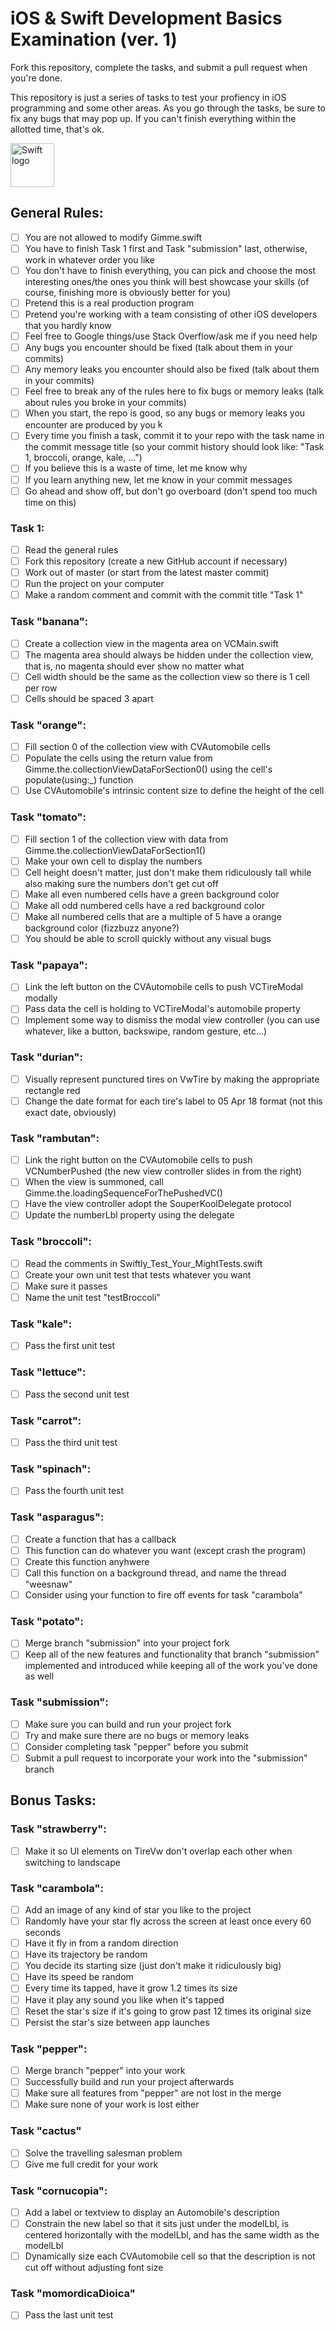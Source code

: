 # iOS & Swift Development Basics Examination (ver. 1)
Fork this repository, complete the tasks, and submit a pull request when you're done.

This repository is just a series of tasks to test your profiency in iOS programming and some other areas. 
As you go through the tasks, be sure to fix any bugs that may pop up.
If you can't finish everything within the allotted time, that's ok.

<img src="https://swift.org/assets/images/swift.svg" alt="Swift logo" height="70" >

## General Rules:
- [ ] You are not allowed to modify Gimme.swift
- [ ] You have to finish Task 1 first and Task "submission" last, otherwise, work in whatever order you like
- [ ] You don't have to finish everything, you can pick and choose the most interesting ones/the ones you think will best showcase your skills (of course, finishing more is obviously better for you)
- [ ] Pretend this is a real production program
- [ ] Pretend you're working with a team consisting of other iOS developers that you hardly know
- [ ] Feel free to Google things/use Stack Overflow/ask me if you need help
- [ ] Any bugs you encounter should be fixed (talk about them in your commits)
- [ ] Any memory leaks you encounter should also be fixed (talk about them in your commits)
- [ ] Feel free to break any of the rules here to fix bugs or memory leaks (talk about rules you broke in your commits)
- [ ] When you start, the repo is good, so any bugs or memory leaks you encounter are produced by you <img src="http://i0.kym-cdn.com/entries/icons/mobile/000/017/403/218_copy.jpg" alt="kappa face" height="15" >
- [ ] Every time you finish a task, commit it to your repo with the task name in the commit message title (so your commit history should look like: "Task 1, broccoli, orange, kale, ...")
- [ ] If you believe this is a waste of time, let me know why
- [ ] If you learn anything new, let me know in your commit messages
- [ ] Go ahead and show off, but don't go overboard (don't spend too much time on this)

### Task 1:
- [ ] Read the general rules
- [ ] Fork this repository (create a new GitHub account if necessary)
- [ ] Work out of master (or start from the latest master commit)
- [ ] Run the project on your computer
- [ ] Make a random comment and commit with the commit title "Task 1"

### Task "banana":
- [ ] Create a collection view in the magenta area on VCMain.swift
- [ ] The magenta area should always be hidden under the collection view, that is, no magenta should ever show no matter what
- [ ] Cell width should be the same as the collection view so there is 1 cell per row
- [ ] Cells should be spaced 3 apart

### Task "orange":
- [ ] Fill section 0 of the collection view with CVAutomobile cells
- [ ] Populate the cells using the return value from Gimme.the.collectionViewDataForSection0() using the cell's populate(using:_) function
- [ ] Use CVAutomobile's intrinsic content size to define the height of the cell

### Task "tomato":
- [ ] Fill section 1 of the collection view with data from Gimme.the.collectionViewDataForSection1()
- [ ] Make your own cell to display the numbers
- [ ] Cell height doesn't matter, just don't make them ridiculously tall while also making sure the numbers don't get cut off
- [ ] Make all even numbered cells have a green background color
- [ ] Make all odd numbered cells have a red background color
- [ ] Make all numbered cells that are a multiple of 5 have a orange background color (fizzbuzz anyone?)
- [ ] You should be able to scroll quickly without any visual bugs

### Task "papaya":
- [ ] Link the left button on the CVAutomobile cells to push VCTireModal modally
- [ ] Pass data the cell is holding to VCTireModal's automobile property
- [ ] Implement some way to dismiss the modal view controller (you can use whatever, like a button, backswipe, random gesture, etc...)

### Task "durian":
- [ ] Visually represent punctured tires on VwTire by making the appropriate rectangle red
- [ ] Change the date format for each tire's label to 05 Apr 18 format (not this exact date, obviously)

### Task "rambutan":
- [ ] Link the right button on the CVAutomobile cells to push VCNumberPushed (the new view controller slides in from the right)
- [ ] When the view is summoned, call Gimme.the.loadingSequenceForThePushedVC()
- [ ] Have the view controller adopt the SouperKoolDelegate protocol
- [ ] Update the numberLbl property using the delegate

### Task "broccoli":
- [ ] Read the comments in Swiftly_Test_Your_MightTests.swift
- [ ] Create your own unit test that tests whatever you want
- [ ] Make sure it passes
- [ ] Name the unit test "testBroccoli"

### Task "kale":
- [ ] Pass the first unit test

### Task "lettuce":
- [ ] Pass the second unit test

### Task "carrot":
- [ ] Pass the third unit test

### Task "spinach":
- [ ] Pass the fourth unit test

### Task "asparagus":
- [ ] Create a function that has a callback
- [ ] This function can do whatever you want (except crash the program)
- [ ] Create this function anyhwere
- [ ] Call this function on a background thread, and name the thread "weesnaw"
- [ ] Consider using your function to fire off events for task "carambola"

### Task "potato":
- [ ] Merge branch "submission" into your project fork
- [ ] Keep all of the new features and functionality that branch "submission" implemented and introduced while keeping all of the work you've done as well

### Task "submission":
- [ ] Make sure you can build and run your project fork
- [ ] Try and make sure there are no bugs or memory leaks
- [ ] Consider completing task "pepper" before you submit
- [ ] Submit a pull request to incorporate your work into the "submission" branch

## Bonus Tasks:

### Task "strawberry":
- [ ] Make it so UI elements on TireVw don't overlap each other when switching to landscape

### Task "carambola":
- [ ] Add an image of any kind of star you like to the project
- [ ] Randomly have your star fly across the screen at least once every 60 seconds
- [ ] Have it fly in from a random direction
- [ ] Have its trajectory be random
- [ ] You decide its starting size (just don't make it ridiculously big)
- [ ] Have its speed be random
- [ ] Every time its tapped, have it grow 1.2 times its size
- [ ] Have it play any sound you like when it's tapped
- [ ] Reset the star's size if it's going to grow past 12 times its original size
- [ ] Persist the star's size between app launches

### Task "pepper":
- [ ] Merge branch "pepper" into your work
- [ ] Successfully build and run your project afterwards
- [ ] Make sure all features from "pepper" are not lost in the merge
- [ ] Make sure none of your work is lost either

### Task "cactus"
- [ ] Solve the travelling salesman problem
- [ ] Give me full credit for your work

### Task "cornucopia":
- [ ] Add a label or textview to display an Automobile's description
- [ ] Constrain the new label so that it sits just under the modelLbl, is centered horizontally with the modelLbl, and has the same width as the modelLbl
- [ ] Dynamically size each CVAutomobile cell so that the description is not cut off without adjusting font size

### Task "momordicaDioica"
- [ ] Pass the last unit test
